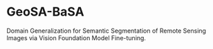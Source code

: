 # GeoSA-BaSA
Domain Generalization for Semantic Segmentation of Remote Sensing Images via Vision Foundation Model Fine-tuning.
